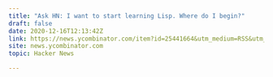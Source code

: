 ```yaml
---
title: "Ask HN: I want to start learning Lisp. Where do I begin?"
draft: false
date: 2020-12-16T12:13:42Z
link: https://news.ycombinator.com/item?id=25441664&utm_medium=RSS&utm_source=hune
site: news.ycombinator.com
topic: Hacker News  

---
```

